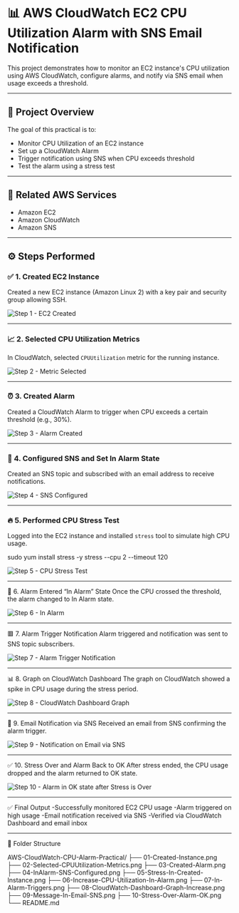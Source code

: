 # 📊 AWS CloudWatch EC2 CPU Utilization Alarm with SNS Email Notification

This project demonstrates how to monitor an EC2 instance's CPU utilization using AWS CloudWatch, configure alarms, and notify via SNS email when usage exceeds a threshold.

---

## 🧾 Project Overview

The goal of this practical is to:
- Monitor CPU Utilization of an EC2 instance
- Set up a CloudWatch Alarm
- Trigger notification using SNS when CPU exceeds threshold
- Test the alarm using a stress test

---

## 📎 Related AWS Services
- Amazon EC2
- Amazon CloudWatch
- Amazon SNS

---

## ⚙️ Steps Performed

### ✅ 1. Created EC2 Instance  
Created a new EC2 instance (Amazon Linux 2) with a key pair and security group allowing SSH.

![Step 1 - EC2 Created](01-Created-Instance.png)

---

### 📈 2. Selected CPU Utilization Metrics  
In CloudWatch, selected `CPUUtilization` metric for the running instance.

![Step 2 - Metric Selected](02-Selected-CPUUtilization-Metrics.png)

---

### ⏰ 3. Created Alarm  
Created a CloudWatch Alarm to trigger when CPU exceeds a certain threshold (e.g., 30%).

![Step 3 - Alarm Created](03-Created-Alarm.png)

---

### 📩 4. Configured SNS and Set In Alarm State  
Created an SNS topic and subscribed with an email address to receive notifications.

![Step 4 - SNS Configured](04-InAlarm-SNS-Configured.png)

---

### 🔥 5. Performed CPU Stress Test  
Logged into the EC2 instance and installed `stress` tool to simulate high CPU usage.

sudo yum install stress -y
stress --cpu 2 --timeout 120

![Step 5 - CPU Stress Test](05-Stress-In-Created-Instance.png)

---

🚨 6. Alarm Entered “In Alarm” State
Once the CPU crossed the threshold, the alarm changed to In Alarm state.

![Step 6 - In Alarm](06-Increase-CPU-Utilization-In-Alarm.png)

---

🟥 7. Alarm Trigger Notification
Alarm triggered and notification was sent to SNS topic subscribers.

![Step 7 - Alarm Trigger Notification](07-In-Alarm-Triggers.png)

---

📊 8. Graph on CloudWatch Dashboard
The graph on CloudWatch showed a spike in CPU usage during the stress period.

![Step 8 - CloudWatch Dashboard Graph](08-CloudWatch-Dashboard-Graph-Increase.png)

---

📧 9. Email Notification via SNS
Received an email from SNS confirming the alarm trigger.

![Step 9 - Notification on Email via SNS](09-Message-In-Email-SNS.png)

---

✅ 10. Stress Over and Alarm Back to OK
After stress ended, the CPU usage dropped and the alarm returned to OK state.

![Step 10 - Alarm in OK state after Stress is Over](10-Stress-Over-Alarm-OK.png)

---

✅ Final Output
-Successfully monitored EC2 CPU usage
-Alarm triggered on high usage
-Email notification received via SNS
-Verified via CloudWatch Dashboard and email inbox

---

📂 Folder Structure

AWS-CloudWatch-CPU-Alarm-Practical/
    ├── 01-Created-Instance.png
    ├── 02-Selected-CPUUtilization-Metrics.png
    ├── 03-Created-Alarm.png
    ├── 04-InAlarm-SNS-Configured.png
    ├── 05-Stress-In-Created-Instance.png
    ├── 06-Increase-CPU-Utilization-In-Alarm.png
    ├── 07-In-Alarm-Triggers.png
    ├── 08-CloudWatch-Dashboard-Graph-Increase.png
    ├── 09-Message-In-Email-SNS.png
    ├── 10-Stress-Over-Alarm-OK.png
    └── README.md

